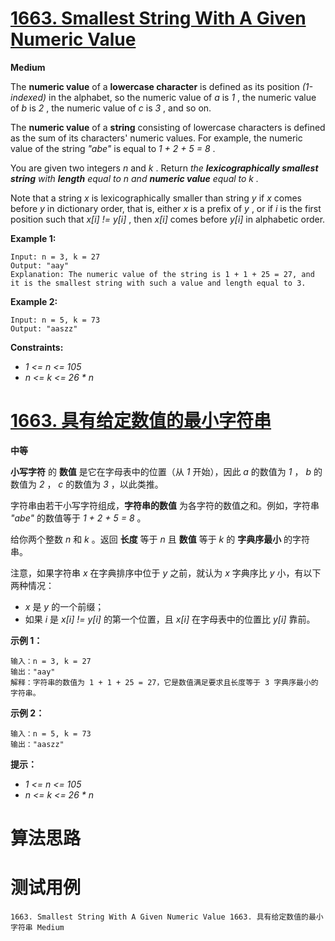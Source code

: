 # [1663. Smallest String With A Given Numeric Value][enTitle]

**Medium**

The **numeric value**  of a **lowercase character**  is defined as its position  *(1-indexed)*  in the alphabet, so the numeric value of  *a*  is  *1* , the numeric value of  *b*  is  *2* , the numeric value of  *c*  is  *3* , and so on.

The **numeric value**  of a **string**  consisting of lowercase characters is defined as the sum of its characters' numeric values. For example, the numeric value of the string  *"abe"*  is equal to  *1 + 2 + 5 = 8* .

You are given two integers  *n*  and  *k* . Return <em>the <strong>lexicographically smallest string</strong> with <strong>length</strong> equal to  *n*  and <strong>numeric value</strong> equal to  *k* .</em>

Note that a string  *x*  is lexicographically smaller than string  *y*  if  *x*  comes before  *y*  in dictionary order, that is, either  *x*  is a prefix of  *y* , or if  *i*  is the first position such that  *x[i] != y[i]* , then  *x[i]*  comes before  *y[i]*  in alphabetic order.



**Example 1:** 

```
Input: n = 3, k = 27
Output: "aay"
Explanation: The numeric value of the string is 1 + 1 + 25 = 27, and it is the smallest string with such a value and length equal to 3.

```

**Example 2:** 

```
Input: n = 5, k = 73
Output: "aaszz"

```



**Constraints:** 

-  *1 <= n <= 105*  
-  *n <= k <= 26 * n* 


# [1663. 具有给定数值的最小字符串][cnTitle]

**中等**

**小写字符** 的 **数值**  是它在字母表中的位置（从  *1*  开始），因此  *a*  的数值为  *1*  ， *b*  的数值为  *2*  ， *c*  的数值为  *3*  ，以此类推。

字符串由若干小写字符组成，**字符串的数值**  为各字符的数值之和。例如，字符串  *"abe"*  的数值等于  *1 + 2 + 5 = 8*  。

给你两个整数  *n*  和  *k*  。返回 **长度**  等于  *n*  且 **数值**  等于  *k*  的 **字典序最小**  的字符串。

注意，如果字符串  *x*  在字典排序中位于  *y*  之前，就认为  *x*  字典序比  *y*  小，有以下两种情况：

-  *x*  是  *y*  的一个前缀； 
- 如果  *i*  是  *x[i] != y[i]*  的第一个位置，且  *x[i]*  在字母表中的位置比  *y[i]*  靠前。



**示例 1：** 

```
输入：n = 3, k = 27
输出："aay"
解释：字符串的数值为 1 + 1 + 25 = 27，它是数值满足要求且长度等于 3 字典序最小的字符串。
```

**示例 2：** 

```
输入：n = 5, k = 73
输出："aaszz"

```



**提示：** 

-  *1 <= n <= 105*  
-  *n <= k <= 26 * n* 




# 算法思路

# 测试用例
```
1663. Smallest String With A Given Numeric Value 1663. 具有给定数值的最小字符串 Medium
```

[enTitle]: https://leetcode.com/problems/smallest-string-with-a-given-numeric-value/
[cnTitle]: https://leetcode-cn.com/problems/smallest-string-with-a-given-numeric-value/

